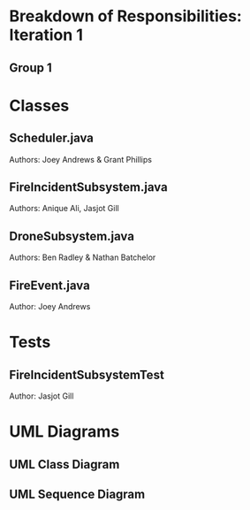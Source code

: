 # Breakdown of Responsibilities: Iteration 1
## Group 1


# Classes
## Scheduler.java
Authors: Joey Andrews & Grant Phillips
## FireIncidentSubsystem.java
Authors: Anique Ali, Jasjot Gill
## DroneSubsystem.java
Authors: Ben Radley & Nathan Batchelor
## FireEvent.java
Author: Joey Andrews

# Tests 
## FireIncidentSubsystemTest
Author: Jasjot Gill

# UML Diagrams
## UML Class Diagram

## UML Sequence Diagram
